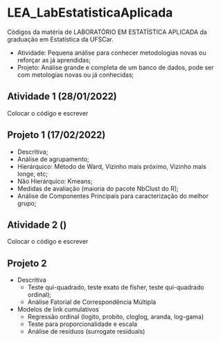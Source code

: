 <p align="justify">

# LEA_LabEstatisticaAplicada
Códigos da matéria de LABORATÓRIO EM ESTATÍSTICA APLICADA da graduação em Estatística da UFSCar.

- Atividade: Pequena análise para conhecer metodologias novas ou reforçar as já aprendidas;
- Projeto: Análise grande e completa de um banco de dados, pode ser com metologias novas ou já conhecidas;

## Atividade 1 (28/01/2022)
Colocar o código e escrever

## Projeto 1 (17/02/2022)

- Descritiva;
- Análise de agrupamento;
- Hierárquico: Método de Ward, Vizinho mais próximo, Vizinho mais longe, etc;
- Não Hierárquico: Kmeans;
- Medidas de avaliação (maioria do pacote NbClust do R);
- Análise de Componentes Principais para caracterização do melhor grupo;

## Atividade 2 ()
Colocar o código e escrever

 
## Projeto 2 

- Descritiva 
  - Teste qui-quadrado, teste exato de fisher, teste qui-quadrado ordinal);
  - Análise Fatorial de Correspondência Múltipla
- Modelos de link cumulativos
  - Regressão ordinal (logito, probito, cloglog, aranda, log-gama)
  - Teste para proporcionalidade e escala
  - Análise de resíduos (surrogate residuals)

